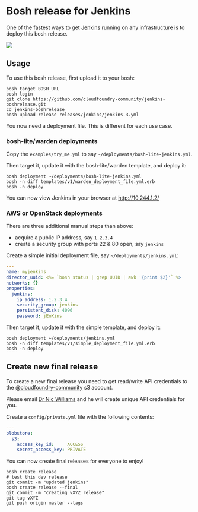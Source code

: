 # Bosh release for Jenkins

One of the fastest ways to get [Jenkins](http://jenkins-ci.org/) running on any infrastructure is to deploy this bosh release.

<img src="https://www.evernote.com/shard/s3/sh/7b72031f-d254-4d4a-b90c-56636020f25c/177fbe83e857be5fca8d306cfb4aa88a/deep/0/Dashboard%20%5BJenkins%5D.png" />

## Usage

To use this bosh release, first upload it to your bosh:

```
bosh target BOSH_URL
bosh login
git clone https://github.com/cloudfoundry-community/jenkins-boshrelease.git
cd jenkins-boshrelease
bosh upload release releases/jenkins/jenkins-3.yml
```

You now need a deployment file. This is different for each use case.

### bosh-lite/warden deployments

Copy the `examples/try_me.yml` to say `~/deployments/bosh-lite-jenkins.yml`.

Then target it, update it with the bosh-lite/warden template, and deploy it:

```
bosh deployment ~/deployments/bosh-lite-jenkins.yml
bosh -n diff templates/v1/warden_deployment_file.yml.erb
bosh -n deploy
```

You can now view Jenkins in your browser at http://10.244.1.2/

### AWS or OpenStack deployments

There are three additional manual steps than above:

* acquire a public IP address, say `1.2.3.4`
* create a security group with ports 22 & 80 open, say `jenkins`

Create a simple initial deployment file, say `~/deployments/jenkins.yml`:

``` yaml
---
name: myjenkins
director_uuid: <%= `bosh status | grep UUID | awk '{print $2}'` %>
networks: {}
properties:
  jenkins:
    ip_address: 1.2.3.4
    security_group: jenkins
    persistent_disk: 4096
    password: jEnKins
```


Then target it, update it with the simple template, and deploy it:

```
bosh deployment ~/deployments/jenkins.yml
bosh -n diff templates/v1/simple_deployment_file.yml.erb
bosh -n deploy
```


## Create new final release

To create a new final release you need to get read/write API credentials to the [@cloudfoundry-community](https://github.com/cloudfoundry-community) s3 account.

Please email [Dr Nic Williams](mailto:&#x64;&#x72;&#x6E;&#x69;&#x63;&#x77;&#x69;&#x6C;&#x6C;&#x69;&#x61;&#x6D;&#x73;&#x40;&#x67;&#x6D;&#x61;&#x69;&#x6C;&#x2E;&#x63;&#x6F;&#x6D;) and he will create unique API credentials for you.

Create a `config/private.yml` file with the following contents:

``` yaml
---
blobstore:
  s3:
    access_key_id:     ACCESS
    secret_access_key: PRIVATE
```

You can now create final releases for everyone to enjoy!

```
bosh create release
# test this dev release
git commit -m "updated jenkins"
bosh create release --final
git commit -m "creating vXYZ release"
git tag vXYZ
git push origin master --tags
```

